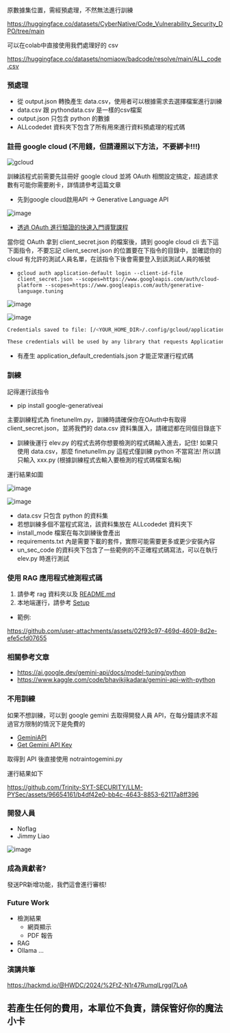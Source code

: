 原數據集位置，需經預處理，不然無法進行訓練

https://huggingface.co/datasets/CyberNative/Code_Vulnerability_Security_DPO/tree/main

可以在colab中直接使用我們處理好的 csv

https://huggingface.co/datasets/nomiaow/badcode/resolve/main/ALL_code.csv

### 預處理
+ 從 output.json 轉換產生 data.csv，使用者可以根據需求去選擇檔案進行訓練
+ data.csv 跟 pythondata.csv 是一樣的csv檔案
+ output.json 只包含 python 的數據
+ ALLcodedet 資料夾下包含了所有用來進行資料預處理的程式碼

### 註冊 google cloud (不用錢，但請遵照以下方法，不要綁卡!!!)

![gcloud](https://github.com/user-attachments/assets/9b79fc04-0c99-465f-b921-c3dc78ad286a)


訓練該程式前需要先註冊好 google cloud 並將 OAuth 相關設定搞定，超過請求數有可能你需要刷卡，詳情請參考這篇文章
+ 先到google cloud啟用API -> Generative Language API

![image](https://github.com/user-attachments/assets/e0745c09-eb8f-423d-a2ce-a7d00c9629cc)

+ [透過 OAuth 進行驗證的快速入門導覽課程](https://ai.google.dev/gemini-api/docs/oauth)

當你從 OAuth 拿到 client_secret.json 的檔案後，請到 google cloud cli 去下這下面指令，不要忘記 client_secret.json 的位置要在下指令的目錄中，並確認你的 cloud 有允許的測試人員名單，在該指令下後會需要登入到該測試人員的帳號
+ `gcloud auth application-default login --client-id-file client_secret.json --scopes=https://www.googleapis.com/auth/cloud-platform --scopes=https://www.googleapis.com/auth/generative-language.tuning`

![image](https://github.com/Trinity-SYT-SECURITY/LLM-PYSec/assets/96654161/24d3be84-dc33-43fd-a7e2-c9f5839d6432)

![image](https://github.com/Trinity-SYT-SECURITY/LLM-PYSec/assets/96654161/49f95989-fb74-4a2c-aa9d-cee619506a06)

```bash
Credentials saved to file: [/<YOUR_HOME_DIR>/.config/gcloud/application_default_credentials.json]

These credentials will be used by any library that requests Application Default Credentials (ADC).
```
+ 有產生 application_default_credentials.json 才能正常運行程式碼

### 訓練

記得運行該指令
+ pip install google-generativeai

主要訓練程式為 finetunellm.py，訓練時請確保你在OAuth中有取得 client_secret.json，並將我們的 data.csv 資料集匯入，請確認都在同個目錄底下 

+ 訓練後運行 elev.py 的程式去將你想要檢測的程式碼輸入進去，記住! 如果只使用 data.csv，那麼 finetunellm.py 這程式僅訓練 python 不當寫法! 所以請只輸入 xxx.py (根據訓練程式去輸入要檢測的程式碼檔案名稱)

運行結果如圖

![image](https://github.com/Trinity-SYT-SECURITY/LLM-PYSec/assets/96654161/070358ea-910c-4023-b971-94d0146b212a)

![image](https://github.com/Trinity-SYT-SECURITY/LLM-PYSec/assets/96654161/bb430650-dc3c-45da-a496-dae9e4845fa3)

+ data.csv 只包含 python 的資料集
+ 若想訓練多個不當程式寫法，該資料集放在 ALLcodedet 資料夾下
+ install_mode 檔案在每次訓練後會產出
+ requirements.txt 內是需要下載的套件，實際可能需要更多或更少安裝內容
+ un_sec_code 的資料夾下包含了一些範例的不正確程式碼寫法，可以在執行 elev.py 時進行測試


### 使用 RAG 應用程式檢測程式碼
1. 請參考 rag 資料夾以及 [README.md](./rag/README.md)
2. 本地端運行，請參考 [Setup](./rag/docs/setup.md)

- 範例:

https://github.com/user-attachments/assets/02f93c97-469d-4609-8d2e-efe5cfd07655



### 相關參考文章
+ https://ai.google.dev/gemini-api/docs/model-tuning/python
+ https://www.kaggle.com/code/bhavikjikadara/gemini-api-with-python

### 不用訓練
如果不想訓練，可以到 google gemini 去取得開發人員 API，在每分鐘請求不超過官方限制的情況下是免費的
+ [GeminiAPI](https://ai.google.dev/gemini-api?gad_source=1&gclid=Cj0KCQjwsPCyBhD4ARIsAPaaRf0hB9zSvwr530f4nt47I5Vr8wfllZyFwQIqlppBKxtoMRwB7iY9lEgaAoo0EALw_wcB&hl=zh-tw)
+ [Get Gemini API Key](https://aistudio.google.com/app/apikey)

取得到 API 後直接使用 notraintogemini.py

運行結果如下

https://github.com/Trinity-SYT-SECURITY/LLM-PYSec/assets/96654161/b4df42e0-bb4c-4643-8853-62117a8ff396

### 開發人員
+ Noflag
+ Jimmy Liao

![image](https://github.com/user-attachments/assets/c85edf1c-f8d0-4bc2-8e6a-5792096217d5)


### 成為貢獻者?
發送PR新增功能，我們這會進行審核!

### Future Work
+ 檢測結果
  + 網頁顯示
  + PDF 報告
+ RAG
+ Ollama
...

### 演講共筆

https://hackmd.io/@HWDC/2024/%2FtZ-N1r47RumqlLrggI7LoA


## 若產生任何的費用，本單位不負責，請保管好你的魔法小卡

